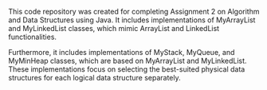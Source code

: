 This code repository was created for completing Assignment 2 on Algorithm and Data Structures using Java. It includes implementations of MyArrayList and MyLinkedList classes, which mimic ArrayList and LinkedList functionalities.

Furthermore, it includes implementations of MyStack, MyQueue, and MyMinHeap classes, which are based on MyArrayList and MyLinkedList. These implementations focus on selecting the best-suited physical data structures for each logical data structure separately.
